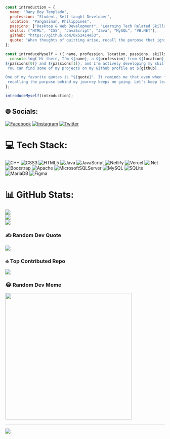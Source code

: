 
```JavaScript
const introduction = {
  name: "Rany Boy Templado",
  profession: "Student, Self-taught Developer",
  location: "Pangasinan, Philippines",
  passions: ["Desktop & Web Development", "Learning Tech Related Skills"],
  skills: ["HTML", "CSS", "JavaScript", "Java", "MySQL", "VB.NET"],
  github: "https://github.com/0x52414e53",
  quote: "When thoughts of quitting arise, recall the purpose that ignited your journey."
};

const introduceMyself = ({ name, profession, location, passions, skills, github, quote }) => {
  console.log(`Hi there, I'm ${name}, a ${profession} from ${location}. My passion lies in
${passions[0]} and ${passions[1]}, and I'm actively developing my skills in ${skills.join(", ")}.
 You can find some of my projects on my Github profile at ${github}. 

One of my favorite quotes is "${quote}". It reminds me that even when faced with challenges,
 recalling the purpose behind my journey keeps me going. Let's keep learning and building together!`);
};

introduceMyself(introduction);

```


## 🌐 Socials:
[![Facebook](https://img.shields.io/badge/Facebook-%231877F2.svg?logo=Facebook&logoColor=white)](https://facebook.com/ranneytech) [![Instagram](https://img.shields.io/badge/Instagram-%23E4405F.svg?logo=Instagram&logoColor=white)](https://instagram.com/https.ransss.me) [![Twitter](https://img.shields.io/badge/Twitter-%231DA1F2.svg?logo=Twitter&logoColor=white)](https://twitter.com/IamRanneY) 


# 💻 Tech Stack:
![C++](https://img.shields.io/badge/c++-%2300599C.svg?style=for-the-badge&logo=c%2B%2B&logoColor=white) ![CSS3](https://img.shields.io/badge/css3-%231572B6.svg?style=for-the-badge&logo=css3&logoColor=white) ![HTML5](https://img.shields.io/badge/html5-%23E34F26.svg?style=for-the-badge&logo=html5&logoColor=white) ![Java](https://img.shields.io/badge/java-%23ED8B00.svg?style=for-the-badge&logo=java&logoColor=white) ![JavaScript](https://img.shields.io/badge/javascript-%23323330.svg?style=for-the-badge&logo=javascript&logoColor=%23F7DF1E) ![Netlify](https://img.shields.io/badge/netlify-%23000000.svg?style=for-the-badge&logo=netlify&logoColor=#00C7B7) ![Vercel](https://img.shields.io/badge/vercel-%23000000.svg?style=for-the-badge&logo=vercel&logoColor=white) ![.Net](https://img.shields.io/badge/.NET-5C2D91?style=for-the-badge&logo=.net&logoColor=white) ![Bootstrap](https://img.shields.io/badge/bootstrap-%23563D7C.svg?style=for-the-badge&logo=bootstrap&logoColor=white) ![Apache](https://img.shields.io/badge/apache-%23D42029.svg?style=for-the-badge&logo=apache&logoColor=white) ![MicrosoftSQLServer](https://img.shields.io/badge/Microsoft%20SQL%20Sever-CC2927?style=for-the-badge&logo=microsoft%20sql%20server&logoColor=white) ![MySQL](https://img.shields.io/badge/mysql-%2300f.svg?style=for-the-badge&logo=mysql&logoColor=white) ![SQLite](https://img.shields.io/badge/sqlite-%2307405e.svg?style=for-the-badge&logo=sqlite&logoColor=white) ![MariaDB](https://img.shields.io/badge/MariaDB-003545?style=for-the-badge&logo=mariadb&logoColor=white) 	![Figma](https://img.shields.io/badge/figma-%23F24E1E.svg?style=for-the-badge&logo=figma&logoColor=white)
# 📊 GitHub Stats:
![](https://github-readme-stats.vercel.app/api?username=ranneytech&theme=dark&hide_border=false&include_all_commits=true&count_private=true)<br/>
![](https://github-readme-streak-stats.herokuapp.com/?user=ranneytech&theme=dark&hide_border=false)<br/>
![](https://github-readme-stats.vercel.app/api/top-langs/?username=ranneytech&theme=dark&hide_border=false&include_all_commits=true&count_private=true&layout=compact)

### ✍️ Random Dev Quote
![](https://quotes-github-readme.vercel.app/api?type=horizontal&theme=radical)

### 🔝 Top Contributed Repo
![](https://github-contributor-stats.vercel.app/api?username=ranneytech&limit=5&theme=dark&combine_all_yearly_contributions=true)

### 😂 Random Dev Meme
<img src='https://randommeme-five.vercel.app/' style="height: 400px;"/>

---
[![](https://visitcount.itsvg.in/api?id=ranneytech&icon=0&color=0)](https://visitcount.itsvg.in)

<!-- Proudly created with GPRM ( https://gprm.itsvg.in ) -->




